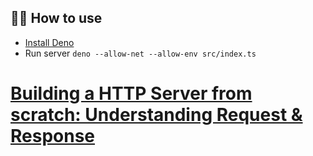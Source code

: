 ## 💁‍♀️ How to use

- [Install Deno](https://deno.land/)
- Run server `deno --allow-net --allow-env src/index.ts`

# [Building a HTTP Server from scratch: Understanding Request & Response](https://dev.to/sebastienfilion/building-a-http-server-from-scratch-understanding-request-response-4120)